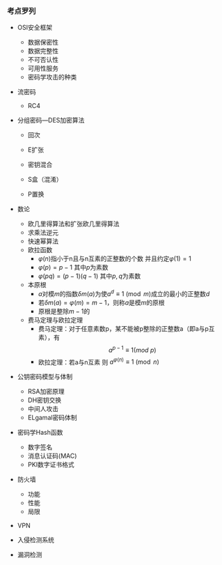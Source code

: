 ### 考点罗列

+ OSI安全框架

  + 数据保密性
  + 数据完整性
  + 不可否认性
  + 可用性服务
  + 密码学攻击的种类
+ 流密码
  + RC4
+ 分组密码—DES加密算法

  + 回次

  + E扩张

  + 密钥混合

  + S盒（混淆）

  + P置换

+ 数论
  + 欧几里得算法和扩张欧几里得算法
  + 求乘法逆元
  + 快速幂算法
  + 欧拉函数
    + ${\varphi(n)}$指小于n且与n互素的正整数的个数 并且约定${φ(1)=1}$
    + ${\varphi(p) = p -1}$ 其中$p$为素数
    + ${\varphi(pq) = (p -1)(q-1)}$ 其中$p,q$为素数
  + 本原根
    + ${\displaystyle a}$对模${\displaystyle m}$的指数${\displaystyle \delta m(a)}$为使${\displaystyle a^{d}\equiv 1{\pmod {m}}}$成立的最小的正整数${\displaystyle d}$
    + 若${\displaystyle \delta m(a)=\varphi (m) = m -1}$，则称${\displaystyle a}$是模${\displaystyle m}$的原根
    + 原根是整除$m-1$的
  + 费马定理与欧拉定理
    + 费马定理：对于任意素数p，某不能被p整除的正整数a（即a与p互素），有$$a^{p-1}≡1 (mod\ p)$$
    + 欧拉定理：若a与n互素 则 $a^{{\varphi (n)}}\equiv 1{\pmod  n}$
+ 公钥密码模型与体制
  + RSA加密原理
  + DH密钥交换
  + 中间人攻击
  + ELgamal密码体制
+ 密码学Hash函数
  + 数字签名
  + 消息认证码(MAC)
  + PKI数字证书格式
+ 防火墙
  + 功能
  + 性能
  + 局限
+ VPN
+ 入侵检测系统
+ 漏洞检测